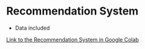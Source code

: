# Recommendation System

- Data included

[Link to the Recommendation System in Google Colab](https://colab.research.google.com/drive/1zd28TI6En49fPwrzLIkCKZyuYnwzr8We)
